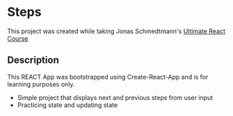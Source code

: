# Steps

This project was created while taking Jonas Schmedtmann's [Ultimate React Course](https://www.udemy.com/course/the-ultimate-react-course/)

## Description

This REACT App was bootstrapped using Create-React-App and is for learning purposes only.

- Simple project that displays next and previous steps from user input
- Practicing state and updating state

